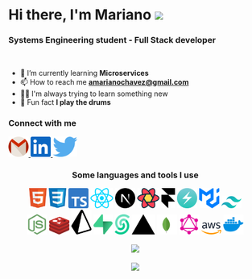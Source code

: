 # Hi there, I'm Mariano <img src="https://media.giphy.com/media/dxODB9UE879RDqAh3o/giphy.gif" width="70">

<!-- 
<img src="https://media.giphy.com/media/EOmYN5kVP3W2Lyn6dx/giphy.gif" align="right" width="200"/> -->

<h3 >Systems Engineering student - Full Stack developer</h3><br>

- 🌱 I’m currently learning **Microservices**
- 📫 How to reach me **amarianochavez@gmail.com**
- 💪🏼 I'm always trying to learn something new
- 🥁 Fun fact **I play the drums**

<h3>Connect with me</h3>

<div>
  <a href="mailto:amarianochavez@gmail.com" target="_blank">
    <img src="./assets/icons/gmail.svg" height="40" />
  </a>
  <a href="https://linkedin.com/in/mariano-chavez" target="blank">
    <img src="./assets/icons2/linkedin.svg" height="40"/>
  </a>
  <a href="https://twitter.com/chavedoo" target="blank">
    <img src="./assets/icons2/twitter.svg" height="40" />
  </a>
</div>

<h3 align="center">Some languages and tools I use</h3>
<div align="center">
  <img
    src="./assets/icons2/html5.svg"
    height="40"
  />
  <img
    src="./assets/icons2/css.svg"
    height="40"
  />
  <img
    src="./assets/icons2/typescript.svg"
    height="40"
  />
  <img
    src="./assets/icons2/react.svg"
    height="40"
  />
  <img 
    src="./assets/icons2/nextjs.svg"
    height="40"
  />
  <img
    src="./assets/icons2/reactquery.svg"
    height="40"
  />
  <img
    src="./assets/icons2/framer.svg"
    height="40"
  />
  <img
    src="./assets/icons2/chakra-ui.svg"
    height="40"
  />
  <img
    src="./assets/icons2/materialui.svg"
    height="40"
    width="40"
  />
  <img
    src="./assets/icons2/tailwindcss.svg"
    width="40"
  />
</div>
<div align="center">
  <!-- BACKEND -->
  <img
    src="./assets/icons/node.svg"
    width="40"
    height="40"
  />
  <img
    src="./assets/icons2/redis.svg"
    width="40"
  />
  <img
    src="./assets/icons2/prisma.svg"
    width="40"
  />
  <img
    src="./assets/icons2/supabase.svg"
    height="40"
  />
  <img
    src="./assets/icons2/upstash.svg"
    height="40"
  />
  <img
    src="./assets/icons2/vercel.svg"
    height="40"
  />
  <img
    src="./assets/icons2/mongodb.svg"
    height="40"
  />
  <img
    src="./assets/icons2/graphql.svg"
    height="40"
  />
  <img
    src="./assets/icons2/aws.svg"
    width="40"
  />
  <img
    src="./assets/icons2/docker.svg"
    height="40"
  />
</div>

<br/>

<div align="center">
  <img
    width="400"
    src="https://github-readme-stats.vercel.app/api?username=marianochavez&show_icons=true&theme=dark&locale=en"
  />
</div>
<br/>
<div align="center">
  <img
    width="300"
    src="https://github-readme-stats.vercel.app/api/top-langs/?username=marianochavez&langs_count=7&theme=dark"
  />
</div>
